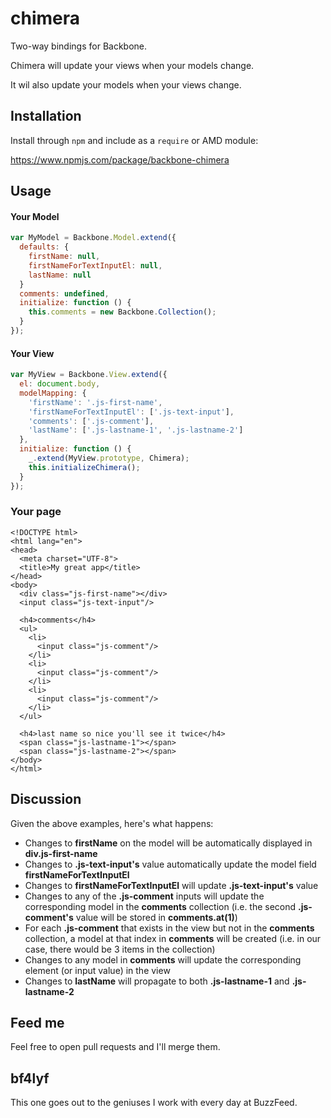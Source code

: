 # chimera

Two-way bindings for Backbone.

Chimera will update your views when your models change.

It wil also update your models when your views change.

## Installation
Install through `npm` and include as a `require` or AMD module:

https://www.npmjs.com/package/backbone-chimera

## Usage

#### Your Model
```js
var MyModel = Backbone.Model.extend({
  defaults: {
    firstName: null,
    firstNameForTextInputEl: null,
    lastName: null
  }
  comments: undefined,
  initialize: function () {
    this.comments = new Backbone.Collection();
  }
});
```
#### Your View
```js
var MyView = Backbone.View.extend({
  el: document.body,
  modelMapping: {
    'firstName': '.js-first-name',
    'firstNameForTextInputEl': ['.js-text-input'],
    'comments': ['.js-comment'],
    'lastName': ['.js-lastname-1', '.js-lastname-2']
  },
  initialize: function () {
    _.extend(MyView.prototype, Chimera);
    this.initializeChimera();
  }
});
```
### Your page
```
<!DOCTYPE html>
<html lang="en">
<head>
  <meta charset="UTF-8">
  <title>My great app</title>
</head>
<body>
  <div class="js-first-name"></div>
  <input class="js-text-input"/>

  <h4>comments</h4>
  <ul>
    <li>
      <input class="js-comment"/>
    </li>
    <li>
      <input class="js-comment"/>
    </li>
    <li>
      <input class="js-comment"/>
    </li>
  </ul>

  <h4>last name so nice you'll see it twice</h4>
  <span class="js-lastname-1"></span>
  <span class="js-lastname-2"></span>
</body>
</html>
```

## Discussion
Given the above examples, here's what happens:

- Changes to **firstName** on the model will be automatically displayed in **div.js-first-name**
- Changes to **.js-text-input's** value automatically update the model field **firstNameForTextInputEl**
- Changes to **firstNameForTextInputEl** will update **.js-text-input's** value
- Changes to any of the **.js-comment** inputs will update the corresponding model in the **comments** collection (i.e. the second **.js-comment's** value will be stored in **comments.at(1)**)
- For each **.js-comment** that exists in the view but not in the **comments** collection, a model at that index in **comments** will be created (i.e. in our case, there would be 3 items in the collection)
- Changes to any model in **comments** will update the corresponding element (or input value) in the view
- Changes to **lastName** will propagate to both **.js-lastname-1** and **.js-lastname-2**

## Feed me
Feel free to open pull requests and I'll merge them.

## bf4lyf
This one goes out to the geniuses I work with every day at BuzzFeed.